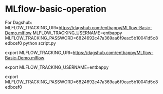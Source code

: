 # MLflow-basic-operation

For Dagshub:
MLFLOW_TRACKING_URI=https://dagshub.com/entbappy/MLflow-Basic-Demo.mlflow
MLFLOW_TRACKING_USERNAME=entbappy
MLFLOW_TRACKING_PASSWORD=6824692c47a369aa6f9eac5b10041d5c8edbcef0
python script.py

export MLFLOW_TRACKING_URI=https://dagshub.com/entbappy/MLflow-Basic-Demo.mlflow

export MLFLOW_TRACKING_USERNAME=entbappy

export MLFLOW_TRACKING_PASSWORD=6824692c47a369aa6f9eac5b10041d5c8edbcef0
